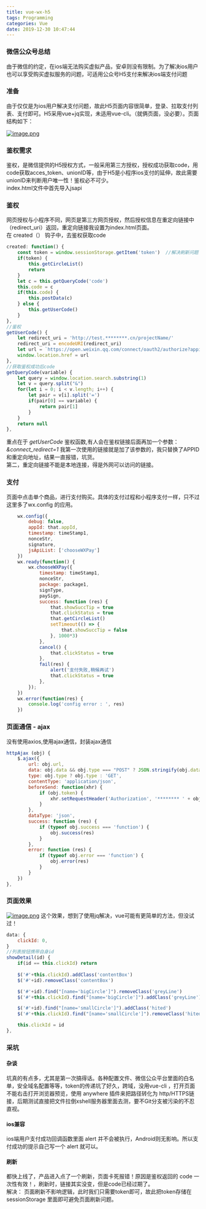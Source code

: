 ```yaml
---
title: vue-wx-h5
tags: Programming
categories: Vue
date: 2019-12-30 10:47:44
---
```


### 微信公众号总结
由于微信的约定，在ios端无法购买虚拟产品，安卓则没有限制。为了解决ios用户也可以享受购买虚拟服务的问题，可适用公众号H5支付来解决ios端支付问题
### 准备
由于仅仅是为ios用户解决支付问题，故此H5页面内容很简单，登录、拉取支付列表、支付即可。H5采用vue+jq实现，未适用vue-cli。（就俩页面，没必要）。页面结构如下： 

[![image.png](https://i.postimg.cc/sx70hyYX/image.png)](https://postimg.cc/ct1cpp5y)  

### 鉴权需求
鉴权，是微信提供的H5授权方式，一般采用第三方授权，授权成功获取code，用code获取acces_token、unionID等，由于H5是小程序ios支付的延伸，故此需要unionID来判断用户唯一性！鉴权必不可少。  
index.html文件中首先导入jsapi  

### 鉴权
网页授权与小程序不同，网页是第三方网页授权，然后授权信息在重定向链接中（redirect_uri）返回，重定向链接我设置为index.html页面。  
在 created（） 钩子中，去鉴权获取code  
```javascript
created: function() {
    const token = window.sessionStorage.getItem('token')  //解决刷新问题
    if(token) {
        this.getCircleList() 
        return 
    }
    let c = this.getQueryCode('code')  
    this.code = c
    if(this.code) {
        this.postData(c)
    } else {
        this.getUserCode()
    }  
},
//鉴权
getUserCode() {
    let redirect_uri = 'http://test.********.cn/projectName/' 
    redirect_uri = encodeURI(redirect_uri)
    let url = `https://open.weixin.qq.com/connect/oauth2/authorize?appid=${this.appId}&redirect_uri=${redirect_uri}&response_type=code&scope=snsapi_userinfo&state=STATE#wechat_redirec`
    window.location.href = url
},
//获取鉴权成功后code
getQueryCode(variable) {
    let query = window.location.search.substring(1)
    let v = query.split("&")
    for(let i = 0; i < v.length; i++) {
        let pair = v[i].split('=')
        if(pair[0] == variable) {
            return pair[1]
        }
    }
    return null
},
```
重点在于 *getUserCode* 鉴权函数,有人会在鉴权链接后面再加一个参数：*&connect_redirect=1* 我第一次使用的链接就是加了该参数的，我只替换了APPID和重定向地址，结果一直报错，坑货。  
第二，重定向链接不能是本地连接，得是外网可以访问的链接。

### 支付

页面中点击单个商品，进行支付购买。具体的支付过程和小程序支付一样，只不过这里多了wx.config 的应用。
```javascript
    wx.config({
        debug: false,
        appId: that.appId,
        timestamp: timeStamp1,
        nonceStr,
        signature,
        jsApiList: ['chooseWXPay'] 
    })
    wx.ready(function() {
        wx.chooseWXPay({
            timestamp: timeStamp1,
            nonceStr,
            package: package1,
            signType,
            paySign,
            success: function (res) {
                that.showSuccTip = true
                that.clickStatus = true
                that.getCircleList()
                setTimeout(() => {
                    that.showSuccTip = false
                }, 1000*3)
            },
            cancel() {
                that.clickStatus = true
            },
            fail(res) {
                alert('支付失败,稍候再试')
                that.clickStatus = true
            },
        });    
    })
    wx.error(function(res) {
        console.log('config error : ', res)
    })
```

### 页面通信 - ajax
没有使用axios,使用ajax通信，封装ajax通信
```javascript
httpAjax (obj) {
    $.ajax({
        url: obj.url,
        data: obj.data && obj.type === "POST" ? JSON.stringify(obj.data) : obj.data,
        type: obj.type ? obj.type : 'GET',
        contentType: 'application/json',
        beforeSend: function(xhr) {
            if (obj.token) {
                xhr.setRequestHeader('Authorization', '******** ' + obj.token);
            }
        },
        dataType: 'json',
        success: function (res) {
            if (typeof obj.success === 'function') {
                obj.success(res)
            }
        },
        error: function (res) {
            if (typeof obj.error === 'function') {
                obj.error(res)
            }
        }
    })
},
```
### 页面效果
[![image.png](https://i.postimg.cc/DfYGNZJk/image.png)](https://postimg.cc/t7W7Z9N2)
这个效果，想到了使用jq解决，vue可能有更简单的方法，但没试过！
```javascript
data: {
    clickId: 0,  
}
//列表按钮携带自身id
showDetail(id) {
    if(id == this.clickId) return 
  
    $('#'+this.clickId).addClass('contentBox')
    $('#'+id).removeClass('contentBox')

    $('#'+id).find("[name='bigCircle']").removeClass('greyLine')
    $('#'+this.clickId).find("[name='bigCircle']").addClass('greyLine')

    $('#'+id).find("[name='smallCircle']").addClass('hited')
    $('#'+this.clickId).find("[name='smallCircle']").removeClass('hited')

    this.clickId = id
},

```
### 采坑

#### 杂谈
坑真的有点多，尤其是第一次搞得话。各种配置文件、微信公众平台里面的白名单，安全域名配置等等，token的传递坑了好久，跨域，没用vue-cli ，打开页面不能右击打开浏览器预览，使用 anywhere 插件来把路径转化为 http/HTTPS链接，后期测试直接把文件拉倒xshell服务器里面去测，要不Git分支被污染的不忍直视。 
#### ios兼容 
ios端用户支付成功回调函数里面 alert 并不会被执行，Android则无影响。所以支付成功的提示自己写一个 alert 就可以。
#### 刷新
都快上线了，产品进入点了一个刷新，页面卡死报错！原因是鉴权返回的 code  一次性有效！，刷新时，链接其实没变，但是code已经过期了。  
解决： 页面刷新不影响逻辑，此时我们只需要token即可，故此把token存储在sessionStorage 里面即可避免页面刷新问题。
